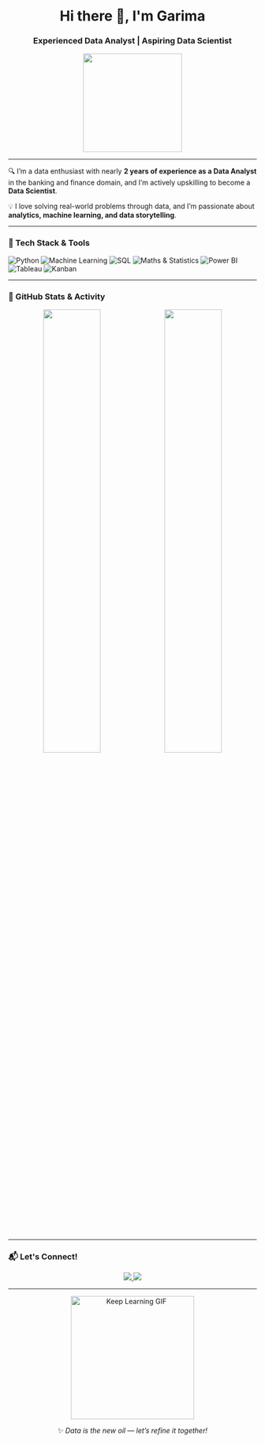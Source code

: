 <h1 align="center">Hi there 👋, I'm Garima</h1>
<h3 align="center">Experienced Data Analyst | Aspiring Data Scientist</h3>

<p align="center">
  <img src="https://media.giphy.com/media/f3iwJFOVOwuy7K6FFw/giphy.gif" width="200"/>
</p>

---

🔍 I’m a data enthusiast with nearly **2 years of experience as a Data Analyst** in the banking and finance domain, and I’m actively upskilling to become a **Data Scientist**.

💡 I love solving real-world problems through data, and I’m passionate about **analytics, machine learning, and data storytelling**.

---

### 🚀 Tech Stack & Tools

![Python](https://img.shields.io/badge/-Python-3776AB?style=for-the-badge&logo=python&logoColor=white)
![Machine Learning](https://img.shields.io/badge/-Machine%20Learning-orange?style=for-the-badge&logo=scikit-learn&logoColor=white)
![SQL](https://img.shields.io/badge/-SQL-4479A1?style=for-the-badge&logo=mysql&logoColor=white)
![Maths & Statistics](https://img.shields.io/badge/-Statistics-blue?style=for-the-badge)
![Power BI](https://img.shields.io/badge/-Power%20BI-F2C811?style=for-the-badge&logo=powerbi&logoColor=black)
![Tableau](https://img.shields.io/badge/-Tableau-E97627?style=for-the-badge&logo=tableau&logoColor=white)
![Kanban](https://img.shields.io/badge/-Kanban-0052CC?style=for-the-badge&logo=trello&logoColor=white)

---

### 🧰 GitHub Stats & Activity

<p align="center">
  <img src="https://github-readme-stats.vercel.app/api?username=Gari1428&show_icons=true&theme=tokyonight" width="48%" />
  <img src="https://github-readme-streak-stats.herokuapp.com/?user=Gari1428&theme=tokyonight" width="48%" />
</p>

---

### 📬 Let's Connect!

<p align="center">
  <a href="https://www.linkedin.com/in/garima19/" target="_blank">
    <img src="https://img.shields.io/badge/LinkedIn-0077B5?style=for-the-badge&logo=linkedin&logoColor=white"/>
  </a>
  <a href="mailto:garima991427@email.com"> 
    <img src="https://img.shields.io/badge/Email-D14836?style=for-the-badge&logo=gmail&logoColor=white"/>
  </a>
</p>

---

<p align="center">
  <img src="https://media.giphy.com/media/hp3dmEytK4tJZKktzm/giphy.gif" width="250" alt="Keep Learning GIF">
</p>

<p align="center">
  ✨ <em>Data is the new oil — let’s refine it together!</em>
</p>
